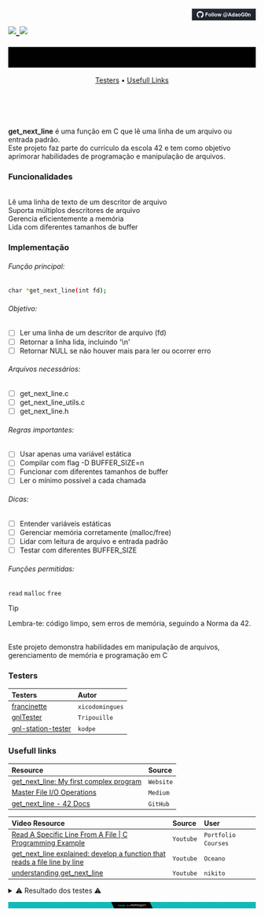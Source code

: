 <a href="https://github.com/AdaoG0n" style="pointer-events: none;"> <img src="https://github.com/AdaoG0n/AdaoG0n/blob/main/assests/Followbutton.png" width="130" align="right"/></a>

# <a href="#" style="pointer-events: none;"> <img src="https://img.shields.io/badge/status-0%20%2F%20100%20%E2%98%85-success?color=%2312bab9&style=flat-square"/> <img src="https://img.shields.io/github/last-commit/AdaoG0n/42-get_next_line?style=flat-square&color=%2312bab9" /> </a>

 ![](https://github.com/AdaoG0n/AdaoG0n/blob/main/assests/animated%20gifs/getnextline.gif)
 <p align="center">
  <a href="#testers">Testers</a>  •  <a href="#usefull-links">Usefull Links</a> 
</p>
</br>

#
<br/>**get_next_line** é uma função em C que lê uma linha de um arquivo ou entrada padrão. 
<br/>Este projeto faz parte do currículo da escola 42 e tem como objetivo aprimorar habilidades de programação e manipulação de arquivos.

### Funcionalidades

<br/>Lê uma linha de texto de um descritor de arquivo
<br/>Suporta múltiplos descritores de arquivo
<br/>Gerencia eficientemente a memória
<br/>Lida com diferentes tamanhos de buffer

### Implementação

###### Função principal:

```sh
char *get_next_line(int fd);
```

######   Objetivo:

- [ ] Ler uma linha de um descritor de arquivo (fd)
- [ ] Retornar a linha lida, incluindo '\n'
- [ ] Retornar NULL se não houver mais para ler ou ocorrer erro

 ###### Arquivos necessários:

 - [ ] get_next_line.c
 - [ ] get_next_line_utils.c
 - [ ] get_next_line.h

###### Regras importantes:

- [ ] Usar apenas uma variável estática
- [ ] Compilar com flag -D BUFFER_SIZE=n
- [ ] Funcionar com diferentes tamanhos de buffer
- [ ] Ler o mínimo possível a cada chamada

 ###### Dicas:

- [ ] Entender variáveis estáticas
- [ ] Gerenciar memória corretamente (malloc/free)
- [ ] Lidar com leitura de arquivo e entrada padrão
- [ ] Testar com diferentes BUFFER_SIZE

 ###### Funções permitidas:

`read`
`malloc`
`free`

>[!TIP]
>Lembra-te: código limpo, sem erros de memória, seguindo a Norma da 42.

<br/>Este projeto demonstra habilidades em manipulação de arquivos, gerenciamento de memória e programação em C

### Testers
| Testers                                                           | Autor           |
| :---------------------------------------------------------------- | :---            |
| [francinette](https://github.com/xicodomingues/francinette)       | `xicodomingues` |
| [gnlTester](https://github.com/Tripouille/gnlTester)              | `Tripouille`    |
| [gnl-station-tester](https://github.com/kodpe/gnl-station-tester) | `kodpe`         |


### Usefull links

| Resource                                                                              | Source    |
| :-------------------------------------------------------------------------------------| :-------- |
| [get_next_line: My first complex program](https://yannick.eu/gnl)                     | `Website` |
| [Master File I/O Operations](https://medium.com/p/5fb001d1fff5)                       | `Medium`  |
| [get_next_line - 42 Docs](https://harm-smits.github.io/42docs/projects/get_next_line) | `GitHub`  |

| Video Resource                                                                                                            | Source    | User |
| :------------------------------------------------------------------------------------------------------------------------ | :-------- | :--- |
| [Read A Specific Line From A File \| C Programming Example](https://www.youtube.com/watch?v=w0mgn6OLKUs)                  | `Youtube` | `Portfolio Courses` |
| [get_next_line explained: develop a function that reads a file line by line](https://www.youtube.com/watch?v=8E9siq7apUU) | `Youtube` | `Oceano` |
| [understanding get_next_line](https://www.youtube.com/watch?v=-Mt2FdJjVno)                                                | `Youtube` | `nikito` |


<details>
<summary> ⚠️ Resultado dos testes ⚠️</summary>

![](https://github.com/AdaoG0n/42-get_next_line/blob/main/getnextline.png)
 
</details>

![](https://github.com/AdaoG0n/AdaoG0n/blob/main/assests/animated%20gifs/madeby.gif)
